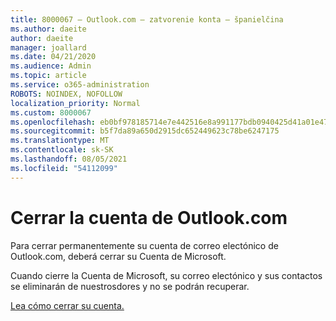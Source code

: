 ```yaml
---
title: 8000067 – Outlook.com – zatvorenie konta – španielčina
ms.author: daeite
author: daeite
manager: joallard
ms.date: 04/21/2020
ms.audience: Admin
ms.topic: article
ms.service: o365-administration
ROBOTS: NOINDEX, NOFOLLOW
localization_priority: Normal
ms.custom: 8000067
ms.openlocfilehash: eb0bf978185714e7e442516e8a991177bdb0940425d41a01e47da1140e05aa07
ms.sourcegitcommit: b5f7da89a650d2915dc652449623c78be6247175
ms.translationtype: MT
ms.contentlocale: sk-SK
ms.lasthandoff: 08/05/2021
ms.locfileid: "54112099"
---
```

# <a name="cerrar-la-cuenta-de-outlookcom"></a>Cerrar la cuenta de Outlook.com

Para cerrar permanentemente su cuenta de correo electónico de Outlook.com, deberá cerrar su Cuenta de Microsoft.

Cuando cierre la Cuenta de Microsoft, su correo electónico y sus contactos se eliminarán de nuestrosdores y no se podrán recuperar.

[Lea cómo cerrar su cuenta.](https://support.office.com/es-es/article/cerrar-la-cuenta-de-outlook-com-564b801e-2a47-4cb2-afa8-12ead3185038?ui=es-ES&rs=es-ES&ad=ES?wt.mc_id=Office_Outlook_com_Alchemy)